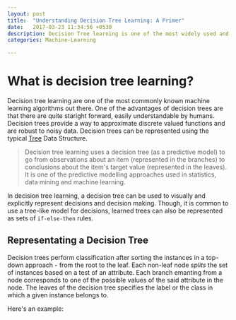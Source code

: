 ```yaml
---
layout: post
title:  "Understanding Decision Tree Learning: A Primer"
date:   2017-03-23 11:34:56 +0530
description: Decision Tree learning is one of the most widely used and practical methods for inductive inference. Decision Trees are easily understood by human and can be developed/used without much pain. In this post I will walk through the basics and the working of decision trees.
categories: Machine-Learning

---
```


# What is decision tree learning?

Decision tree learning are one of the most commonly known machine learning algorithms out there. One of the advantages of decision trees are that there are quite staright forward, easily understandable by humans. Decision trees provide a way to approximate discrete valued functions and are robust to noisy data. Decision trees can be represented using the typical [Tree](https://en.wikipedia.org/wiki/Tree_(data_structure)) Data Structure. 

>Decision tree learning uses a decision tree (as a predictive model) to go from observations about an item (represented in the branches) to conclusions about the item's target value (represented in the leaves). It is one of the predictive modelling approaches used in statistics, data mining and machine learning.

In decision tree learning, a decision tree can be used to visually and explicitly represent decisions and decision making. Though, it is common to use a tree-like model for decisions, learned trees can also be represented as sets of `if-else-then` rules. 


## Representating a Decision Tree

Decision trees perform classification after sorting the instances in a top-down approach - from the root to the leaf. Each non-leaf node _splits_ the set of instances based on a test of an attribute. Each branch emanting from a node corresponds to one of the possible values of the said attribute in the node. The leaves of the decision tree specifies the label or the class in which a given instance belongs to. 

Here's an example:

  <style>
	
	.node {
		cursor: pointer;
	}

	.node circle {
	  fill: #fff;
	  stroke: steelblue;
	  stroke-width: 3px;
	}

	.node text {
	  font: 12px sans-serif;
	}

	.link {
	  fill: none;
	  stroke: #ccc;
	  stroke-width: 2px;
	}
	
    </style>

<!-- load the d3.js library -->	
<script src="http://d3js.org/d3.v3.min.js"></script>
	
<script>
var width = 400,
    height = 300;

var tree = d3.layout.tree()
    .size([height, width - 160]);

var diagonal = d3.svg.diagonal()
    .projection(function (d) {
        return [d.y, d.x];
    });

var svg = d3.select("body").append("svg")
    .attr("width", width)
    .attr("height", height)
    .append("g")
    .attr("transform", "translate(40,0)");

var root = getData(),
    nodes = tree.nodes(root),
    links = tree.links(nodes);

var link = svg.selectAll(".link")
    .data(links)
    .enter()
    .append("g")
    .attr("class", "link");

link.append("path")
    .attr("fill", "none")
    .attr("stroke", "#ff8888")
    .attr("stroke-width", "1.5px")
    .attr("d", diagonal);

link.append("text")
    .attr("font-family", "Arial, Helvetica, sans-serif")
    .attr("fill", "Black")
    .style("font", "normal 12px Arial")
    .attr("transform", function(d) {
        return "translate(" +
            ((d.source.y + d.target.y)/2) + "," + 
            ((d.source.x + d.target.x)/2) + ")";
    })   
    .attr("dy", ".35em")
    .attr("text-anchor", "middle")
    .text(function(d) {
        console.log(d.target.rule);
         return d.target.rule;
    });

var node = svg.selectAll(".node")
    .data(nodes)
    .enter()
    .append("g")
    .attr("class", "node")
    .attr("transform", function (d) {
        return "translate(" + d.y + "," + d.x + ")";
    });

node.append("circle")
    .attr("r", 4.5);

node.append("text")
    .attr("dx", function (d) {
        return d.children ? -8 : 8;
    })
    .attr("dy", 3)
    .style("text-anchor", function (d) {
        return d.children ? "end" : "start";
    })
    .text(function (d) {
        return d.name;
    });

function getData() {
    return {
        "name": "0",
        "rule": "null",
            "children": [{
            "name": "2",
            "rule": "sunny",
                "children": [{
                "name": "no(3/100%)",
                "rule": "high"
            }, {
                "name": "yes(2/100%)",
                "rule": "normal"
            }]
        }, {
            "name": "yes(4/100%)",
            "rule": "overcast"
        }, {
            "name": "3",
            "rule": "rainy",
                "children": [{
                "name": "no(2/100%)",
                "rule": "TRUE"
            }, {
                "name": "yes(3/100%)",
                "rule": "FALSE"
            }]
        }]
    };
};
</script>

<br /><br />